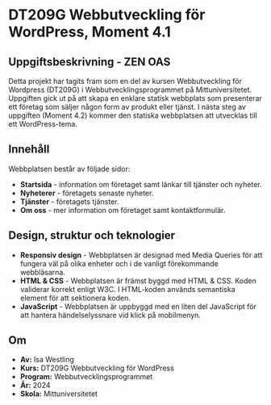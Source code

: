 # DT209G Webbutveckling för WordPress, Moment 4.1

## Uppgiftsbeskrivning - ZEN OAS
Detta projekt har tagits fram som en del av kursen Webbutveckling för Wordpress (DT209G) i Webbutvecklingsprogrammet på Mittuniversitetet. Uppgiften gick ut på att skapa en enklare statisk webbplats som presenterar ett företag som säljer någon form av produkt eller tjänst. I nästa steg av uppgiften (Moment 4.2) kommer den statiska webbplatsen att utvecklas till ett WordPress-tema.

## Innehåll
Webbplatsen består av följade sidor:

- **Startsida** - information om företaget samt länkar till tjänster och nyheter.
- **Nyheterer** - företagets senaste nyheter.
- **Tjänster** - företagets tjänster.
- **Om oss** - mer information om företaget samt kontaktformulär.

## Design, struktur och teknologier
* **Responsiv design** - Webbplatsen är designad med Media Queries för att fungera väl på olika enheter och i de vanligt förekommande webbläsarna.
* **HTML & CSS** - Webbplatsen är främst byggd med HTML & CSS. Koden validerar korrekt enligt W3C. I HTML-koden används semantiska element för att sektionera koden.
* **JavaScript** - Webbplatsen är uppbyggd med en liten del JavaScript för att hantera händelselyssnare vid klick på mobilmenyn.

## Om
* **Av:** Isa Westling
* **Kurs:** DT209G Webbutveckling för WordPress
* **Program:** Webbutvecklingsprogrammet
* **År:** 2024
* **Skola:** Mittuniversitetet

